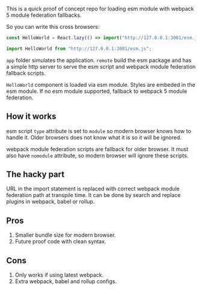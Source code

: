 This is a quick proof of concept repo for loading esm module with webpack 5 module federation fallbacks.

So you can write this cross browsers:

```javascript
const HelloWorld = React.lazy(() => import("http://127.0.0.1:3001/esm.js"));

import HelloWorld from "http://127.0.0.1:3001/esm.js";
```

`app` folder simulates the application.
`remote` build the esm package and has a simple http server to serve the esm script and webpack module federation fallback scripts.

`HelloWorld` component is loaded via esm module. Styles are embeded in the esm module. If no esm module supported, fallback to webpack 5 module federation.

## How it works

esm script `type` attribute is set to `module` so modern browser knows how to handle it. Older browsers does not know what it is so it will be ignored.

webpack module federation scripts are fallback for older browser. It must also have `nomodule` attribute, so modern browser will ignore these scripts.

## The hacky part

URL in the import statement is replaced with correct webpack module federation path at transpile time. It can be done by search and replace plugins in webpack, babel or rollup.

## Pros

1. Smaller bundle size for modern browser.
2. Future proof code with clean syntax.

## Cons

1. Only works if using latest webpack.
2. Extra webpack, babel and rollup configs.
